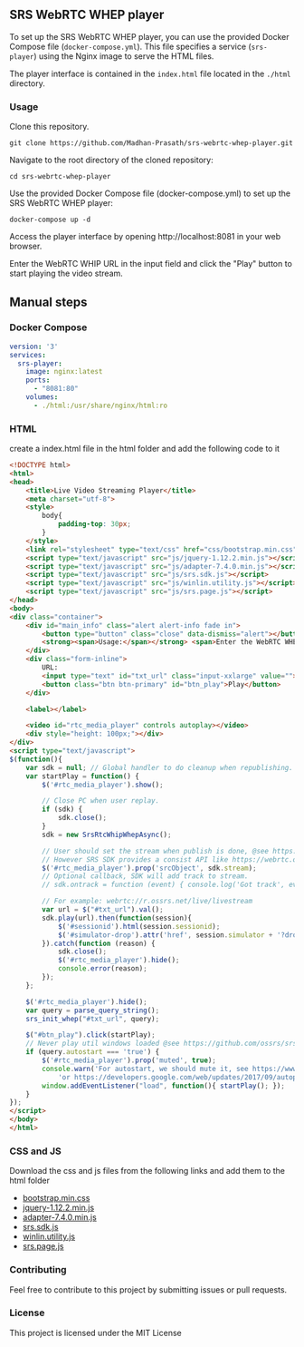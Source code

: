 ## SRS WebRTC WHEP player
To set up the SRS WebRTC WHEP player, you can use the provided Docker Compose file (`docker-compose.yml`). 
This file specifies a service (`srs-player`) using the Nginx image to serve the HTML files. 

The player interface is contained in the `index.html` file located in the `./html` directory.

### Usage

Clone this repository.
```shell
git clone https://github.com/Madhan-Prasath/srs-webrtc-whep-player.git
```
Navigate to the root directory of the cloned repository:

```shell
cd srs-webrtc-whep-player
```

Use the provided Docker Compose file (docker-compose.yml) to set up the SRS WebRTC WHEP player:

```shell
docker-compose up -d
```
Access the player interface by opening http://localhost:8081 in your web browser.

Enter the WebRTC WHIP URL in the input field and click the "Play" button to start playing the video stream.

## Manual steps
### Docker Compose
```yml
version: '3'
services:
  srs-player:
    image: nginx:latest
    ports:
      - "8081:80"
    volumes:
      - ./html:/usr/share/nginx/html:ro
```

### HTML
create a index.html file in the html folder and add the following code to it

```html
<!DOCTYPE html>
<html>
<head>
    <title>Live Video Streaming Player</title>
    <meta charset="utf-8">
    <style>
        body{
            padding-top: 30px;
        }
    </style>
    <link rel="stylesheet" type="text/css" href="css/bootstrap.min.css"/>
    <script type="text/javascript" src="js/jquery-1.12.2.min.js"></script>
    <script type="text/javascript" src="js/adapter-7.4.0.min.js"></script>
    <script type="text/javascript" src="js/srs.sdk.js"></script>
    <script type="text/javascript" src="js/winlin.utility.js"></script>
    <script type="text/javascript" src="js/srs.page.js"></script>
</head>
<body>
<div class="container">
    <div id="main_info" class="alert alert-info fade in">
        <button type="button" class="close" data-dismiss="alert"></button>
        <strong><span>Usage:</span></strong> <span>Enter the WebRTC WHEP URL and click "Play" to start playing.</span>
    </div>
    <div class="form-inline">
        URL:
        <input type="text" id="txt_url" class="input-xxlarge" value="">
        <button class="btn btn-primary" id="btn_play">Play</button>
    </div>

    <label></label>

    <video id="rtc_media_player" controls autoplay></video>
    <div style="height: 100px;"></div>
</div>
<script type="text/javascript">
$(function(){
    var sdk = null; // Global handler to do cleanup when republishing.
    var startPlay = function() {
        $('#rtc_media_player').show();

        // Close PC when user replay.
        if (sdk) {
            sdk.close();
        }
        sdk = new SrsRtcWhipWhepAsync();

        // User should set the stream when publish is done, @see https://webrtc.org/getting-started/media-devices
        // However SRS SDK provides a consist API like https://webrtc.org/getting-started/remote-streams
        $('#rtc_media_player').prop('srcObject', sdk.stream);
        // Optional callback, SDK will add track to stream.
        // sdk.ontrack = function (event) { console.log('Got track', event); sdk.stream.addTrack(event.track); };

        // For example: webrtc://r.ossrs.net/live/livestream
        var url = $("#txt_url").val();
        sdk.play(url).then(function(session){
            $('#sessionid').html(session.sessionid);
            $('#simulator-drop').attr('href', session.simulator + '?drop=1&username=' + session.sessionid);
        }).catch(function (reason) {
            sdk.close();
            $('#rtc_media_player').hide();
            console.error(reason);
        });
    };

    $('#rtc_media_player').hide();
    var query = parse_query_string();
    srs_init_whep("#txt_url", query);

    $("#btn_play").click(startPlay);
    // Never play util windows loaded @see https://github.com/ossrs/srs/issues/2732
    if (query.autostart === 'true') {
        $('#rtc_media_player').prop('muted', true);
        console.warn('For autostart, we should mute it, see https://www.jianshu.com/p/c3c6944eed5a ' +
            'or https://developers.google.com/web/updates/2017/09/autoplay-policy-changes#audiovideo_elements');
        window.addEventListener("load", function(){ startPlay(); });
    }
});
</script>
</body>
</html>
```

### CSS and JS
Download the css and js files from the following links and add them to the html folder

- [bootstrap.min.css](https://ossrs.net/players/css/)
- [jquery-1.12.2.min.js](https://ossrs.net/players/js/)
- [adapter-7.4.0.min.js](https://ossrs.net/players/js/)
- [srs.sdk.js](https://ossrs.net/players/js/)
- [winlin.utility.js](https://ossrs.net/players/js/)
- [srs.page.js](https://ossrs.net/players/js/)


### Contributing
Feel free to contribute to this project by submitting issues or pull requests.

### License
This project is licensed under the MIT License

